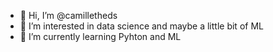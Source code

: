 - 👋 Hi, I’m @camilletheds
- 👀 I’m interested in data science and maybe a little bit of ML
- 🌱 I’m currently learning Pyhton and ML
